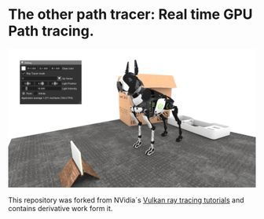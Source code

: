 ﻿# The other path tracer: Real time GPU Path tracing.

![Screenshot](/screenshot.png?raw=true)

This repository was forked from NVidia´s [Vulkan ray tracing tutorials](https://github.com/technik/vk_raytracing_tutorial_KHR) and contains derivative work form it.